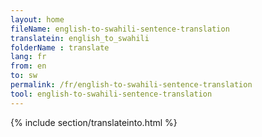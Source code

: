 ```yaml
---
layout: home
fileName: english-to-swahili-sentence-translation
translatein: english_to_swahili
folderName : translate
lang: fr
from: en
to: sw
permalink: /fr/english-to-swahili-sentence-translation
tool: english-to-swahili-sentence-translation
---
```

{% include section/translateinto.html %}